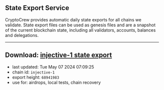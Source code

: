 ## State Export Service
CryptoCrew provides automatic daily state exports for all chains we validate. State export files can be used as genesis files and are a snapshot of the current blockchain state, including all validators, accounts, balances and delegations.

---
**Download: [injective-1 state export](https://dl-eu2.ccvalidators.com/SERVICE/injective/injective-1_export_68941983.json)**
---

- last updated: Tue May 07 2024 07:09:25
- chain id: `injective-1`
- export height: `68941983`
- use for: airdrops, local tests, chain recovery
